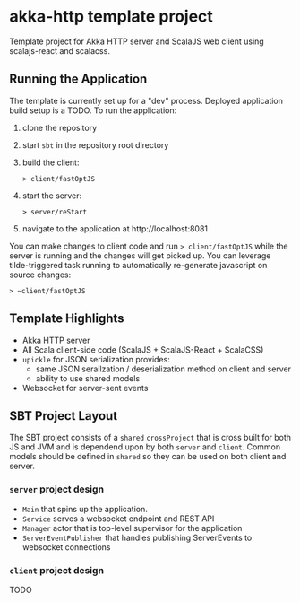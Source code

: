 # akka-http template project

Template project for Akka HTTP server and ScalaJS web client using scalajs-react and scalacss.

## Running the Application

The template is currently set up for a "dev" process. Deployed application build setup is a TODO. To run the application:

1. clone the repository
2. start `sbt` in the repository root directory
3. build the client:

   ```shell
   > client/fastOptJS
   ```

4. start the server:

   ```shell
   > server/reStart
   ```

5. navigate to the application at http://localhost:8081

You can make changes to client code and run `> client/fastOptJS` while the server is running and the changes will get picked up. You can leverage tilde-triggered task running to automatically re-generate javascript on source changes:

```shell
> ~client/fastOptJS
```

## Template Highlights

- Akka HTTP server
- All Scala client-side code (ScalaJS + ScalaJS-React + ScalaCSS)
- `upickle` for JSON serialization provides:
  - same JSON serailzation / deserialization method on client and server 
  - ability to use shared models
- Websocket for server-sent events
  
## SBT Project Layout

The SBT project consists of a `shared` `crossProject` that is cross built for both JS and JVM and is dependend upon by both `server` and `client`. Common models should be defined in `shared` so they can be used on both client and server.

### `server` project design

- `Main` that spins up the application.
- `Service` serves a websocket endpoint and REST API
- `Manager` actor that is top-level supervisor for the application
- `ServerEventPublisher` that handles publishing ServerEvents to websocket connections

### `client` project design

TODO

